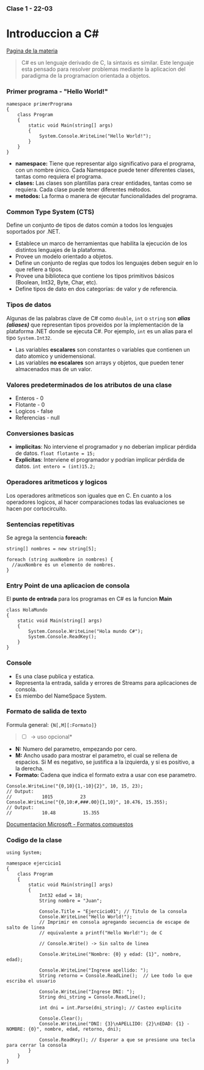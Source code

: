 ### Clase 1 - 22-03
# Introduccion a C#

[Pagina de la materia](https://codeutnfra.github.io/programacion_2_laboratorio_2_apuntes/)

> C# es un lenguaje derivado de C, la sintaxis es similar. Este lenguaje esta pensado para resolver problemas mediante la aplicacion del paradigma de la programacion orientada a objetos.

### Primer programa - "Hello World!"

```
namespace primerPrograma 
{
    class Program
    {
        static void Main(string[] args)
        {
            System.Console.WriteLine("Hello World!");
        }
    }
}
```

* **namespace:** Tiene que representar algo significativo para el programa, con un nombre único. Cada Namespace puede tener diferentes clases, tantas como requiera el programa.
* **clases:** Las clases son plantillas para crear entidades, tantas como se requiera. Cada clase puede tener diferentes métodos.
* **metodos:** La forma o manera de ejecutar funcionalidades del programa.

### Common Type System (CTS)

Define un conjunto de tipos de datos común a todos los lenguajes soportados por .NET. 
   * Establece un marco de herramientas que habilita la ejecución de los distintos lenguajes de la plataforma.
   * Provee un modelo orientado a objetos.
   * Define un conjunto de reglas que todos los lenguajes deben seguir en lo que refiere a tipos.
   * Provee una biblioteca que contiene los tipos primitivos básicos (Boolean, Int32, Byte, Char, etc).
   * Define tipos de dato en dos categorías: de valor y de referencia.

### Tipos de datos

Algunas de las palabras clave de C# como `double`, `int` o `string` son ***alias (aliases)*** que representan tipos proveidos por la implementación de la plataforma .NET donde se ejecuta C#. Por ejemplo, `int` es un alias para el tipo `System.Int32`.

* Las variables **escalares** son constantes o variables que contienen un dato atomico y unidemensional.
* Las variables **no escalares** son arrays y objetos, que pueden tener almacenados mas de un valor.

### Valores predeterminados de los atributos de una clase

* Enteros - 0
* Flotante - 0
* Logicos - false
* Referencias - null

### Conversiones basicas

* **implicitas**: No interviene el programador y no deberían implicar pérdida de datos.
`float flotante = 15;`
* **Explicitas**: Interviene el programador y podrían implicar pérdida de datos.
`int entero = (int)15.2;`

### Operadores aritmeticos y logicos
Los operadores aritmeticos son iguales que en C. En cuanto a los operadores logicos, al hacer comparaciones todas las evaluaciones se hacen por cortocircuito.

### Sentencias repetitivas
Se agrega la sentencia **foreach:**  
```
string[] nombres = new string[5];

foreach (string auxNombre in nombres) {
  //auxNombre es un elemento de nombres.
}
```

### Entry Point de una aplicacion de consola

El **punto de entrada** para los programas en C# es la funcion **Main**

```
class HolaMundo
{
    static void Main(string[] args) 
    {
        System.Console.WriteLine("Hola mundo C#");
        System.Console.ReadKey();
    }
}
```

### Console

* Es una clase publica y estatica.
* Representa la entrada, salida y errores de Streams para aplicaciones de consola.
* Es miembo del NameSpace System.

### Formato de salida de texto

Formula general: `{N[,M][:Formato]}`  
> *[ ] -> uso opcional*

* **N:** Numero del parametro, empezando por cero.
* **M:** Ancho usado para mostrar el parametro, el cual se rellena de espacios. Si M es negativo, se justifica a la izquierda, y si es positivo, a la derecha.
* **Formato:** Cadena que indica el formato extra a usar con ese parametro.  

```
Console.WriteLine("{0,10}{1,-10}{2}", 10, 15, 23);
// Output:
//           1015          23
Console.WriteLine("{0,10:#,###.00}{1,10}", 10.476, 15.355);
// Output:
//           10.48          15.355
```

[Documentacion Microsoft - Formatos compuestos](https://docs.microsoft.com/es-es/dotnet/standard/base-types/composite-formatting)

### Codigo de la clase
```
using System;

namespace ejercicio1
{
    class Program
    {
        static void Main(string[] args)
        {
            Int32 edad = 18;
            String nombre = "Juan";

            Console.Title = "Ejercicio01"; // Titulo de la consola
            Console.WriteLine("Hello World!");
            // Imprimir en consola agregando secuencia de escape de salto de linea
            // equivalente a printf("Hello World!"); de C

            // Console.Write() -> Sin salto de linea

            Console.WriteLine("Nombre: {0} y edad: {1}", nombre, edad);

            Console.WriteLine("Ingrese apellido: ");
            String retorno = Console.ReadLine();  // Lee todo lo que escriba el usuario

            Console.WriteLine("Ingrese DNI: ");
            String dni_string = Console.ReadLine();

            int dni = int.Parse(dni_string); // Casteo explicito

            Console.Clear();
            Console.WriteLine("DNI: {3}\nAPELLIDO: {2}\nEDAD: {1} - NOMBRE: {0}", nombre, edad, retorno, dni);

            Console.ReadKey(); // Esperar a que se presione una tecla para cerrar la consola
        }
    }
}
```
